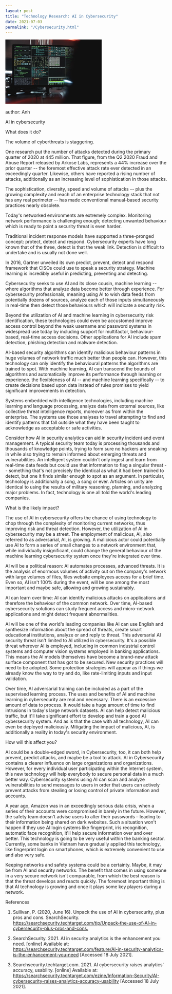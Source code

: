 ```yaml
---
layout: post
title: "Technology Research: AI in Cybersecurity"
date: 2021-07-03
permalink: "/Cybersecurity.html"
---
```



<img src="pic/Cyber_security.jpeg" width="300px">

author: Anh

AI in cybersecurity 
 
What does it do? 
 
The volume of cyberthreats is staggering.  

One research put the number of attacks detected during the primary quarter of 2020 at 445 million. That figure, from the Q2 2020 Fraud and Abuse Report released by Arkose Labs, represents a 44% increase over the prior quarter -- the foremost effective attack rate ever detected in an exceedingly quarter. Likewise, others have reported a rising number of attacks, additionally as an increasing level of sophistication in those attacks.  

The sophistication, diversity, speed and volume of attacks -- plus the growing complexity and reach of an enterprise technology stack that not has any real perimeter -- has made conventional manual-based security practices nearly obsolete.  

Today's networked environments are extremely complex. Monitoring network performance is challenging enough; detecting unwanted behaviour which is ready to point a security threat is even harder.  

Traditional incident response models have supported a three-pronged concept: protect, detect and respond. Cybersecurity experts have long known that of the three, detect is that the weak link. Detection is difficult to undertake and is usually not done well.  

In 2016, Gartner unveiled its own predict, prevent, detect and respond framework that CISOs could use to speak a security strategy. Machine learning is incredibly useful in predicting, preventing and detecting.  

Cybersecurity seeks to use AI and its close cousin, machine learning -- where algorithms that analyze data become better through experience. For cybersecurity professionals, meaning using AI to wish data feeds from potentially dozens of sources, analyze each of those inputs simultaneously in real-time then detect those behaviours which will indicate a security risk.  

Beyond the utilization of AI and machine learning in cybersecurity risk identification, these technologies could even be accustomed improve access control beyond the weak username and password systems in widespread use today by including support for multifactor, behaviour-based, real-time access decisions. Other applications for AI include spam detection, phishing detection and malware detection.  

AI-based security algorithms can identify malicious behaviour patterns in huge volumes of network traffic much better than people can. However, this technology can only identify the behavioural patterns the algorithms are trained to spot. With machine learning, AI can transcend the bounds of algorithms and automatically improve its performance through learning or experience. the flexibleness of AI -- and machine learning specifically -- to create decisions based upon data instead of rules promises to yield significant improvements in detection.  

Systems embedded with intelligence technologies, including machine learning and language processing, analyze data from external sources, like collective threat intelligence reports, moreover as from within the enterprise. The systems use those analyses to travel attempting to find and identify patterns that fall outside what they have been taught to acknowledge as acceptable or safe activities.  

Consider how AI in security analytics can aid in security incident and event management. A typical security team today is processing thousands and thousands of knowledge points, trying to form sure no hackers are sneaking in while also trying to remain informed about emerging threats and vulnerabilities. An intelligent system couldn't only ingest and learn from real-time data feeds but could use that information to flag a singular threat -- something that's not precisely the identical as what it had been trained to detect, but one it finds similar enough to spot as an argument. In particular, technology is additionally a song, a song or ever. Articles on unity are identical to using the results of military reasoning, planning, and analyzing major problems. In fact, technology is one all told the world's leading companies. 
 
What is the likely impact?  

  

The use of AI in cybersecurity offers the chance of using technology to chop through the complexity of monitoring current networks, thus improving risk and threat detection. However, the utilization of AI in cybersecurity may be a street. The employment of malicious, AI, also referred to as adversarial, AI, is growing. A malicious actor could potentially use AI to form a series of small changes to a network environment that, while individually insignificant, could change the general behaviour of the machine learning cybersecurity system once they're integrated over time.  

AI will be a political reason: AI automates processes, advanced threats. It is the analysis of enormous volumes of activity out on the company's network with large volumes of files, files website employees access for a brief time. Even so, AI isn't 100% during the event, will be one among the most important and maybe safe, allowing and growing sustainably.   

AI can learn over time: AI can identify malicious attacks on applications and therefore the behaviour of the common network. Over time, AI-based cybersecurity solutions can study frequent access and micro-network applications and might detect frequent abnormalities.  

AI will be one of the world's leading companies like AI can use English and synthesize information about the spread of threats, create smart educational institutions, analyze or and reply to threat. This adversarial AI security threat isn't limited to AI utilized in cybersecurity. It's a possible threat wherever AI is employed, including in common industrial control systems and computer vision systems employed in banking applications. This means the AI models themselves have become a brand-new attack surface component that has got to be secured. New security practices will need to be adopted. Some protection strategies will appear as if things we already know the way to try and do, like rate-limiting inputs and input validation.  

  

Over time, AI adversarial training can be included as a part of the supervised learning process. The uses and benefits of AI and machine learning in cybersecurity are real and necessary. There is an excessive amount of data to process. It would take a huge amount of time to find intrusions in today's large network datasets. AI can help detect malicious traffic, but it'll take significant effort to develop and train a good AI cybersecurity system. And as is that the case with all technology, AI can even be deployed maliciously. Mitigating the impact of malicious, AI, is additionally a reality in today's security environment.  

  

How will this affect you?  

  

AI could be a double-edged sword, in Cybersecurity, too, it can both help prevent, predict attacks, and maybe be a tool to attack. AI in Cybersecurity contains a clearer influence on large organizations and organizations. However, for every individual user participating within the Internet system, this new technology will help everybody to secure personal data in a much better way. Cybersecurity systems using AI can scan and analyze vulnerabilities to send messages to users in order that users can actively prevent attacks from stealing or losing control of private information and accounts.  

  

A year ago, Amazon was in an exceedingly serious data crisis, when a series of their accounts were compromised in barely in the future. However, the safety team doesn't advise users to alter their passwords – leading to their information being shared on dark websites. Such a situation won't happen if they use AI login systems like fingerprint, iris recognition, automatic face recognition, it'll help secure information over and over better. This technology is going to be very useful within the banking sector. Currently, some banks in Vietnam have gradually applied this technology, like fingerprint login on smartphones, which is extremely convenient to use and also very safe.  

  

Keeping networks and safety systems could be a certainty. Maybe, it may be from AI and security networks. The benefit that comes in using someone in a very secure network isn't comparable, from which the best reason is that the threat develops and reacts quickly. The foremost important thing is that AI technology is growing and once it plays some key players during a network. 

References 

1. Sullivan, P. (2020, June 16). Unpack the use of AI in cybersecurity, plus pros and cons. SearchSecurity. <https://searchsecurity.techtarget.com/tip/Unpack-the-use-of-AI-in-cybersecurity-plus-pros-and-cons.>     

2.    SearchSecurity. 2021. AI in security analytics is the enhancement you need. [online] Available at: <https://searchsecurity.techtarget.com/feature/AI-in-security-analytics-is-the-enhancement-you-need> [Accessed 18 July 2021]. 

3.   Searchsecurity.techtarget.com. 2021. AI cybersecurity raises analytics' accuracy, usability. [online] Available at: <https://searchsecurity.techtarget.com/ezine/Information-Security/AI-cybersecurity-raises-analytics-accuracy-usability> [Accessed 18 July 2021]. 
